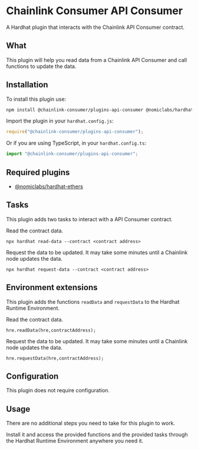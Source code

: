 # Chainlink Consumer API Consumer

A Hardhat plugin that interacts with the Chainlink API Consumer contract.

## What

This plugin will help you read data from a Chainlink API Consumer and call functions to update the data.

## Installation

To install this plugin use:

```bash
npm install @chainlink-consumer/plugins-api-consumer @nomiclabs/hardhat-ethers --save
```

Import the plugin in your `hardhat.config.js`:

```js
require("@chainlink-consumer/plugins-api-consumer");
```

Or if you are using TypeScript, in your `hardhat.config.ts`:

```ts
import "@chainlink-consumer/plugins-api-consumer";
```


## Required plugins

- [@nomiclabs/hardhat-ethers](https://github.com/nomiclabs/hardhat/tree/master/packages/hardhat-ethers)

## Tasks

This plugin adds two tasks to interact with a API Consumer contract.

Read the contract data.
```
npx hardhat read-data --contract <contract address>
```

Request the data to be updated. It may take some minutes until a Chainlink node updates the data.
```
npx hardhat request-data --contract <contract address>
```

## Environment extensions

This plugin adds the functions `readData` and `requestData` to the Hardhat Runtime Environment.

Read the contract data.
```
hre.readData(hre,contractAddress);
```

Request the data to be updated. It may take some minutes until a Chainlink node updates the data.
```
hre.requestData(hre,contractAddress);
```

## Configuration

This plugin does not require configuration.

## Usage

There are no additional steps you need to take for this plugin to work.

Install it and access the provided functions and the provided tasks through the Hardhat Runtime Environment anywhere you need it.
